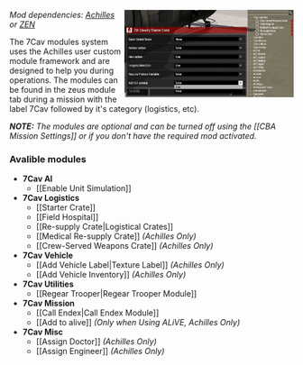 <img align="right" width="300" height="155" src="https://github.com/7Cav/cScripts/blob/master/resourses/wikigfx/7Cav_Modules.png">*Mod dependencies: [Achilles](https://github.com/ArmaAchilles/Achilles) or [ZEN](https://github.com/zen-mod/ZEN)*

The 7Cav modules system uses the Achilles user custom module framework and are designed to help you during operations. The modules can be found in the zeus module tab during a mission with the label 7Cav followed by it's category (logistics, etc).

***NOTE:** The modules are optional and can be turned off using the [[CBA Mission Settings]] or if you don't have the required mod activated.*

### Avalible modules
- **7Cav AI**
  - [[Enable Unit Simulation]]
- **7Cav Logistics**
  - [[Starter Crate]]
  - [[Field Hospital]]
  - [[Re-supply Crate|Logistical Crates]]
  - [[Medical Re-supply Crate]] _(Achilles Only)_
  - [[Crew-Served Weapons Crate]] _(Achilles Only)_
- **7Cav Vehicle**
  - [[Add Vehicle Label|Texture Label]] _(Achilles Only)_
  - [[Add Vehicle Inventory]] _(Achilles Only)_
- **7Cav Utilities**
  - [[Regear Trooper|Regear Trooper Module]]
- **7Cav Mission**
  - [[Call Endex|Call Endex Module]]
  - [[Add to alive]] _(Only when Using ALiVE, Achilles Only)_
- **7Cav Misc**
  - [[Assign Doctor]] _(Achilles Only)_
  - [[Assign Engineer]] _(Achilles Only)_